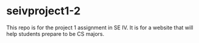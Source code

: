# seivproject1-2
This repo is for the project 1 assignment in SE IV.  It is for a website that will help students prepare to be CS majors.
